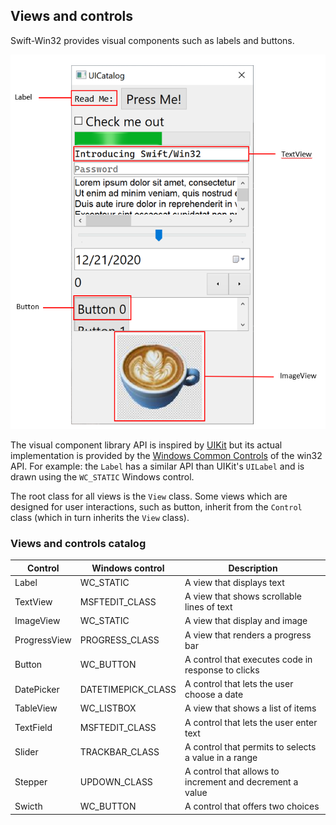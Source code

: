 ## Views and controls

Swift-Win32 provides visual components such as labels and buttons.

![View and controls](./Images/views-and-controls.png)

The visual component library API is inspired by [UIKit](https://developer.apple.com/documentation/uikit/views_and_controls) but its actual implementation is provided by the [Windows Common Controls](https://docs.microsoft.com/en-us/windows/win32/controls/common-control-window-classes) of the win32 API.
For example: the `Label` has a similar API than UIKit's `UILabel` and is drawn using the `WC_STATIC` Windows control.

The root class for all views is the `View` class.
Some views which are designed for user interactions, such as button, inherit from the `Control` class (which in turn inherits the `View` class).

### Views and controls catalog

| Control      | Windows control    | Description                                              |
| ------------ | ------------------ | -------------------------------------------------------- |
| Label        | WC_STATIC          | A view that displays text                                |
| TextView     | MSFTEDIT_CLASS     | A view that shows scrollable lines of text               |
| ImageView    | WC_STATIC          | A view that display and image                            |
| ProgressView | PROGRESS_CLASS     | A view that renders a progress bar                       |
| Button       | WC_BUTTON          | A control that executes code in response to clicks       |
| DatePicker   | DATETIMEPICK_CLASS | A control that lets the user choose a date               |
| TableView    | WC_LISTBOX         | A view that shows a list of items                        |
| TextField    | MSFTEDIT_CLASS     | A control that lets the user enter text                  |
| Slider       | TRACKBAR_CLASS     | A control that permits to selects a value in a range     |
| Stepper      | UPDOWN_CLASS       | A control that allows to increment and decrement a value |
| Swicth       | WC_BUTTON          | A control that offers two choices                        |
